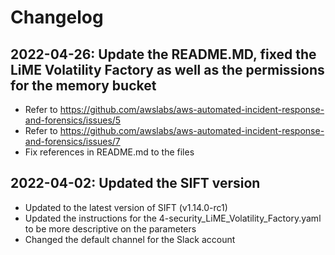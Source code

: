 # Changelog

## 2022-04-26: Update the README.MD, fixed the LiME Volatility Factory as well as the permissions for the memory bucket
- Refer to https://github.com/awslabs/aws-automated-incident-response-and-forensics/issues/5
- Refer to https://github.com/awslabs/aws-automated-incident-response-and-forensics/issues/7
- Fix references in README.md to the files

## 2022-04-02: Updated the SIFT version 
- Updated to the latest version of SIFT (v1.14.0-rc1)
- Updated the instructions for the 4-security_LiME_Volatility_Factory.yaml to be more descriptive on the parameters
- Changed the default channel for the Slack account
